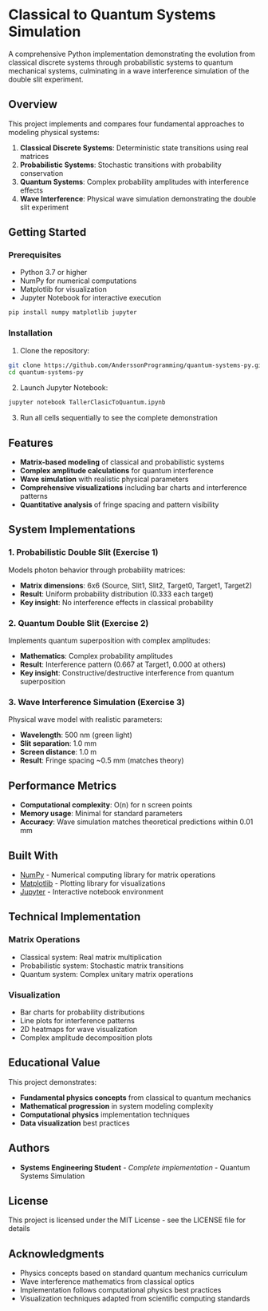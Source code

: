 # Classical to Quantum Systems Simulation

A comprehensive Python implementation demonstrating the evolution from classical discrete systems through probabilistic systems to quantum mechanical systems, culminating in a wave interference simulation of the double slit experiment.

## Overview

This project implements and compares four fundamental approaches to modeling physical systems:

1. **Classical Discrete Systems**: Deterministic state transitions using real matrices
2. **Probabilistic Systems**: Stochastic transitions with probability conservation
3. **Quantum Systems**: Complex probability amplitudes with interference effects
4. **Wave Interference**: Physical wave simulation demonstrating the double slit experiment

## Getting Started

### Prerequisites

- Python 3.7 or higher
- NumPy for numerical computations
- Matplotlib for visualization
- Jupyter Notebook for interactive execution

```bash
pip install numpy matplotlib jupyter
```

### Installation

1. Clone the repository:

```bash
git clone https://github.com/AnderssonProgramming/quantum-systems-py.git
cd quantum-systems-py
```

2. Launch Jupyter Notebook:

```bash
jupyter notebook TallerClasicToQuantum.ipynb
```

3. Run all cells sequentially to see the complete demonstration

## Features

- **Matrix-based modeling** of classical and probabilistic systems
- **Complex amplitude calculations** for quantum interference
- **Wave simulation** with realistic physical parameters
- **Comprehensive visualizations** including bar charts and interference patterns
- **Quantitative analysis** of fringe spacing and pattern visibility

## System Implementations

### 1. Probabilistic Double Slit (Exercise 1)

Models photon behavior through probability matrices:

- **Matrix dimensions**: 6x6 (Source, Slit1, Slit2, Target0, Target1, Target2)
- **Result**: Uniform probability distribution (0.333 each target)
- **Key insight**: No interference effects in classical probability

### 2. Quantum Double Slit (Exercise 2)

Implements quantum superposition with complex amplitudes:

- **Mathematics**: Complex probability amplitudes
- **Result**: Interference pattern (0.667 at Target1, 0.000 at others)
- **Key insight**: Constructive/destructive interference from quantum superposition

### 3. Wave Interference Simulation (Exercise 3)

Physical wave model with realistic parameters:

- **Wavelength**: 500 nm (green light)
- **Slit separation**: 1.0 mm
- **Screen distance**: 1.0 m
- **Result**: Fringe spacing ~0.5 mm (matches theory)

## Performance Metrics

- **Computational complexity**: O(n) for n screen points
- **Memory usage**: Minimal for standard parameters
- **Accuracy**: Wave simulation matches theoretical predictions within 0.01 mm

## Built With

- [NumPy](https://numpy.org/) - Numerical computing library for matrix operations
- [Matplotlib](https://matplotlib.org/) - Plotting library for visualizations
- [Jupyter](https://jupyter.org/) - Interactive notebook environment

## Technical Implementation

### Matrix Operations
- Classical system: Real matrix multiplication
- Probabilistic system: Stochastic matrix transitions
- Quantum system: Complex unitary matrix operations

### Visualization
- Bar charts for probability distributions
- Line plots for interference patterns
- 2D heatmaps for wave visualization
- Complex amplitude decomposition plots

## Educational Value

This project demonstrates:
- **Fundamental physics concepts** from classical to quantum mechanics
- **Mathematical progression** in system modeling complexity
- **Computational physics** implementation techniques
- **Data visualization** best practices

## Authors

- **Systems Engineering Student** - *Complete implementation* - Quantum Systems Simulation

## License

This project is licensed under the MIT License - see the LICENSE file for details

## Acknowledgments

- Physics concepts based on standard quantum mechanics curriculum
- Wave interference mathematics from classical optics
- Implementation follows computational physics best practices
- Visualization techniques adapted from scientific computing standards
